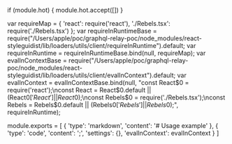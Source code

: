 
if (module.hot) {
	module.hot.accept([])
}

var requireMap = {
    'react': require('react'),
    './Rebels.tsx': require('./Rebels.tsx')
};
var requireInRuntimeBase = require("/Users/apple/poc/graphql-relay-poc/node_modules/react-styleguidist/lib/loaders/utils/client/requireInRuntime").default;
var requireInRuntime = requireInRuntimeBase.bind(null, requireMap);
var evalInContextBase = require("/Users/apple/poc/graphql-relay-poc/node_modules/react-styleguidist/lib/loaders/utils/client/evalInContext").default;
var evalInContext = evalInContextBase.bind(null, "const React$0 = require('react');\nconst React = React$0.default || (React$0['React'] || React$0);\nconst Rebels$0 = require('./Rebels.tsx');\nconst Rebels = Rebels$0.default || (Rebels$0['Rebels'] || Rebels$0);", requireInRuntime);

module.exports = [
    {
        'type': 'markdown',
        'content': '# Usage example'
    },
    {
        'type': 'code',
        'content': ';<Rebels />',
        'settings': {},
        'evalInContext': evalInContext
    }
]
	